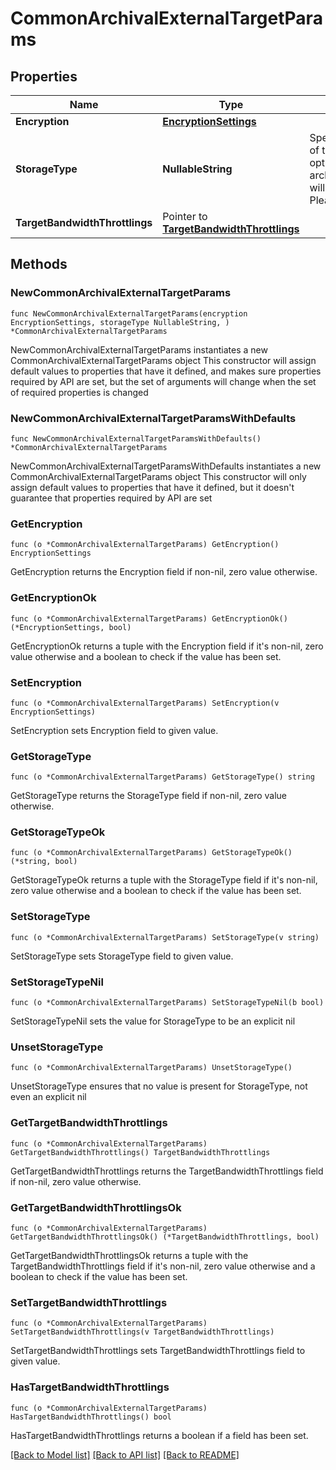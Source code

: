 # CommonArchivalExternalTargetParams

## Properties

Name | Type | Description | Notes
------------ | ------------- | ------------- | -------------
**Encryption** | [**EncryptionSettings**](EncryptionSettings.md) |  | 
**StorageType** | **NullableString** | Specifies the Storage type of the External Target. Nas option in archival_target_storage_type will soon be deprecated. Please use NAS instead. | 
**TargetBandwidthThrottlings** | Pointer to [**TargetBandwidthThrottlings**](TargetBandwidthThrottlings.md) |  | [optional] 

## Methods

### NewCommonArchivalExternalTargetParams

`func NewCommonArchivalExternalTargetParams(encryption EncryptionSettings, storageType NullableString, ) *CommonArchivalExternalTargetParams`

NewCommonArchivalExternalTargetParams instantiates a new CommonArchivalExternalTargetParams object
This constructor will assign default values to properties that have it defined,
and makes sure properties required by API are set, but the set of arguments
will change when the set of required properties is changed

### NewCommonArchivalExternalTargetParamsWithDefaults

`func NewCommonArchivalExternalTargetParamsWithDefaults() *CommonArchivalExternalTargetParams`

NewCommonArchivalExternalTargetParamsWithDefaults instantiates a new CommonArchivalExternalTargetParams object
This constructor will only assign default values to properties that have it defined,
but it doesn't guarantee that properties required by API are set

### GetEncryption

`func (o *CommonArchivalExternalTargetParams) GetEncryption() EncryptionSettings`

GetEncryption returns the Encryption field if non-nil, zero value otherwise.

### GetEncryptionOk

`func (o *CommonArchivalExternalTargetParams) GetEncryptionOk() (*EncryptionSettings, bool)`

GetEncryptionOk returns a tuple with the Encryption field if it's non-nil, zero value otherwise
and a boolean to check if the value has been set.

### SetEncryption

`func (o *CommonArchivalExternalTargetParams) SetEncryption(v EncryptionSettings)`

SetEncryption sets Encryption field to given value.


### GetStorageType

`func (o *CommonArchivalExternalTargetParams) GetStorageType() string`

GetStorageType returns the StorageType field if non-nil, zero value otherwise.

### GetStorageTypeOk

`func (o *CommonArchivalExternalTargetParams) GetStorageTypeOk() (*string, bool)`

GetStorageTypeOk returns a tuple with the StorageType field if it's non-nil, zero value otherwise
and a boolean to check if the value has been set.

### SetStorageType

`func (o *CommonArchivalExternalTargetParams) SetStorageType(v string)`

SetStorageType sets StorageType field to given value.


### SetStorageTypeNil

`func (o *CommonArchivalExternalTargetParams) SetStorageTypeNil(b bool)`

 SetStorageTypeNil sets the value for StorageType to be an explicit nil

### UnsetStorageType
`func (o *CommonArchivalExternalTargetParams) UnsetStorageType()`

UnsetStorageType ensures that no value is present for StorageType, not even an explicit nil
### GetTargetBandwidthThrottlings

`func (o *CommonArchivalExternalTargetParams) GetTargetBandwidthThrottlings() TargetBandwidthThrottlings`

GetTargetBandwidthThrottlings returns the TargetBandwidthThrottlings field if non-nil, zero value otherwise.

### GetTargetBandwidthThrottlingsOk

`func (o *CommonArchivalExternalTargetParams) GetTargetBandwidthThrottlingsOk() (*TargetBandwidthThrottlings, bool)`

GetTargetBandwidthThrottlingsOk returns a tuple with the TargetBandwidthThrottlings field if it's non-nil, zero value otherwise
and a boolean to check if the value has been set.

### SetTargetBandwidthThrottlings

`func (o *CommonArchivalExternalTargetParams) SetTargetBandwidthThrottlings(v TargetBandwidthThrottlings)`

SetTargetBandwidthThrottlings sets TargetBandwidthThrottlings field to given value.

### HasTargetBandwidthThrottlings

`func (o *CommonArchivalExternalTargetParams) HasTargetBandwidthThrottlings() bool`

HasTargetBandwidthThrottlings returns a boolean if a field has been set.


[[Back to Model list]](../README.md#documentation-for-models) [[Back to API list]](../README.md#documentation-for-api-endpoints) [[Back to README]](../README.md)


